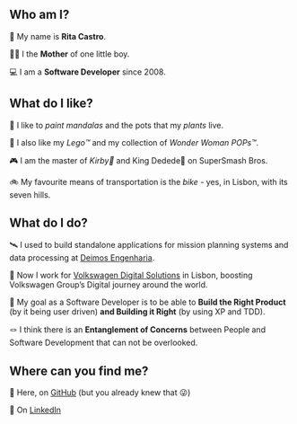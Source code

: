 ## Who am I? 
💜 My name is **Rita Castro**.

👩‍👦 I the **Mother** of one little boy.

💻 I am a **Software Developer** since 2008.


## What do I like? 

🎨 I like to *paint mandalas* and the pots that my *plants* live.

🧱 I also like my *Lego™️* and my collection of *Wonder Woman POPs™️*.

🎮 I am the master of *Kirby🩷* and King Dedede🐧 on SuperSmash Bros.

🚲 My favourite means of transportation is the *bike* - yes, in Lisbon, with its seven hills.


## What do I do? 

🛰️ I used to build standalone applications for mission planning systems and data processing at [Deimos Engenharia](https://elecnor-deimos.com/category/deimos-engenharia/).

🚙 Now I work for [Volkswagen Digital Solutions](https://www.vwds.pt/) in Lisbon, boosting Volkswagen Group’s Digital journey around the world.

🧰 My goal as a Software Developer is to be able to **Build the Right Product** (by it being user driven) **and Building it Right** (by using XP and TDD). 

🪢 I think there is an **Entanglement of Concerns** between People and Software Development that can not be overlooked. 


## Where can you find me? 

🔗 Here, on [GitHub](https://github.com/ritamcastro) (but you already knew that 😜)

🔗 On [LinkedIn](https://www.linkedin.com/in/ritamcastro)



<!--
### Hi there 👋



Software Developer working with TDD, XP and Pair Programming. Also a Mom

**ritamcastro/ritamcastro** is a ✨ _special_ ✨ repository because its `README.md` (this file) appears on your GitHub profile.

Here are some ideas to get you started:

- 🔭 I’m currently working on ...
- 🌱 I’m currently learning ...
- 👯 I’m looking to collaborate on ...
- 🤔 I’m looking for help with ...
- 💬 Ask me about ...
- 📫 How to reach me: ...
- 😄 Pronouns: ...
- ⚡ Fun fact: ...
-->
